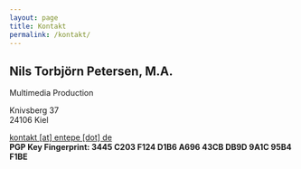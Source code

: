 ```yaml
---
layout: page
title: Kontakt
permalink: /kontakt/
---
```


<section class="contact">
    <div class="row">
        <div class="contact-wrap">
            <div class="info-wrap">
                <h2>Nils Torbjörn Petersen, M.A.</h2>
                <p>
                    Multimedia Production
                </p>
                <p>
                    Knivsberg 37<br />
                    24106 Kiel
                </p>
                <p>
                    <a href="javascript:linkTo_UnCryptMailto('nbjmup;lpoubluAfoufqf/ef');"><i class="fa fa-envelope"></i> kontakt [at] entepe [dot] de</a><br>
                    <strong>PGP Key Fingerprint: 3445 C203 F124 D1B6 A696 43CB DB9D 9A1C 95B4 F1BE</strong>
                </p>
            </div>
        </div>
    </div>
</section>
